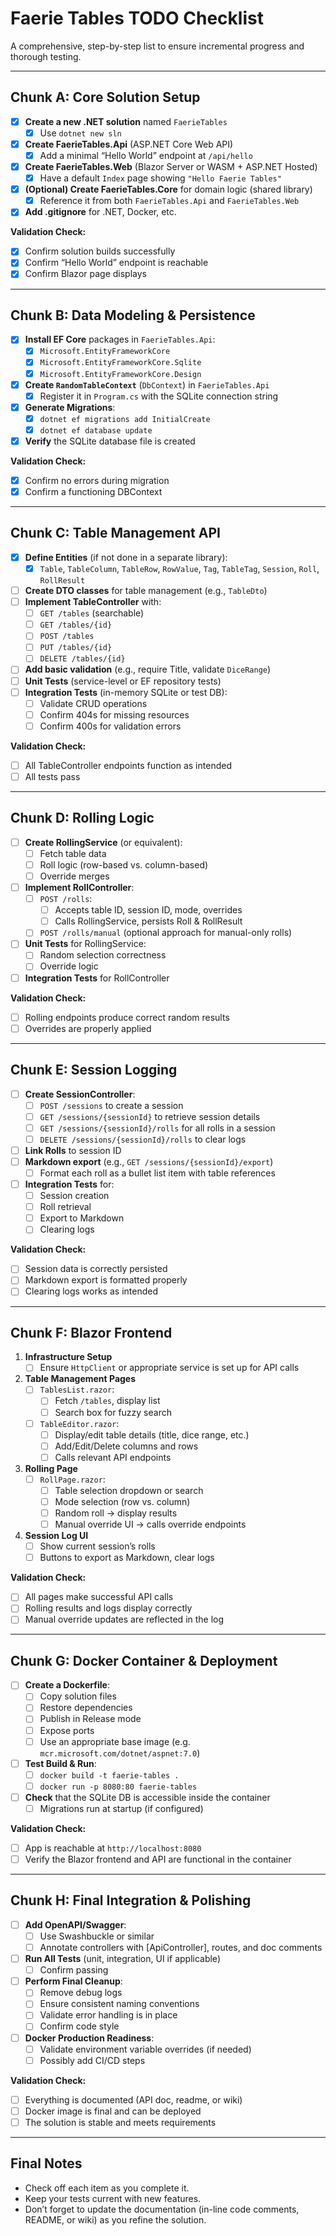 # Faerie Tables TODO Checklist

A comprehensive, step-by-step list to ensure incremental progress and thorough testing.

---

## Chunk A: Core Solution Setup

- [x] **Create a new .NET solution** named `FaerieTables`
  - [x] Use `dotnet new sln`
- [x] **Create FaerieTables.Api** (ASP.NET Core Web API)
  - [x] Add a minimal “Hello World” endpoint at `/api/hello`
- [x] **Create FaerieTables.Web** (Blazor Server or WASM + ASP.NET Hosted)
  - [x] Have a default `Index` page showing `"Hello Faerie Tables"`
- [x] **(Optional) Create FaerieTables.Core** for domain logic (shared library)
  - [x] Reference it from both `FaerieTables.Api` and `FaerieTables.Web`
- [x] **Add .gitignore** for .NET, Docker, etc.

**Validation Check:**
- [x] Confirm solution builds successfully
- [x] Confirm “Hello World” endpoint is reachable
- [x] Confirm Blazor page displays

---

## Chunk B: Data Modeling & Persistence

- [x] **Install EF Core** packages in `FaerieTables.Api`:
  - [x] `Microsoft.EntityFrameworkCore`
  - [x] `Microsoft.EntityFrameworkCore.Sqlite`
  - [x] `Microsoft.EntityFrameworkCore.Design`
- [x] **Create `RandomTableContext`** (`DbContext`) in `FaerieTables.Api`
  - [x] Register it in `Program.cs` with the SQLite connection string
- [x] **Generate Migrations**:
  - [x] `dotnet ef migrations add InitialCreate`
  - [x] `dotnet ef database update`
- [x] **Verify** the SQLite database file is created

**Validation Check:**
- [x] Confirm no errors during migration
- [x] Confirm a functioning DBContext

---

## Chunk C: Table Management API

- [x] **Define Entities** (if not done in a separate library):
  - [x] `Table`, `TableColumn`, `TableRow`, `RowValue`, `Tag`, `TableTag`, `Session`, `Roll`, `RollResult`
- [ ] **Create DTO classes** for table management (e.g., `TableDto`)
- [ ] **Implement TableController** with:
  - [ ] `GET /tables` (searchable)
  - [ ] `GET /tables/{id}`
  - [ ] `POST /tables`
  - [ ] `PUT /tables/{id}`
  - [ ] `DELETE /tables/{id}`
- [ ] **Add basic validation** (e.g., require Title, validate `DiceRange`)
- [ ] **Unit Tests** (service-level or EF repository tests)
- [ ] **Integration Tests** (in-memory SQLite or test DB):
  - [ ] Validate CRUD operations
  - [ ] Confirm 404s for missing resources
  - [ ] Confirm 400s for validation errors

**Validation Check:**
- [ ] All TableController endpoints function as intended
- [ ] All tests pass

---

## Chunk D: Rolling Logic

- [ ] **Create RollingService** (or equivalent):
  - [ ] Fetch table data
  - [ ] Roll logic (row-based vs. column-based)
  - [ ] Override merges
- [ ] **Implement RollController**:
  - [ ] `POST /rolls`:
    - [ ] Accepts table ID, session ID, mode, overrides
    - [ ] Calls RollingService, persists Roll & RollResult
  - [ ] `POST /rolls/manual` (optional approach for manual-only rolls)
- [ ] **Unit Tests** for RollingService:
  - [ ] Random selection correctness
  - [ ] Override logic
- [ ] **Integration Tests** for RollController

**Validation Check:**
- [ ] Rolling endpoints produce correct random results
- [ ] Overrides are properly applied

---

## Chunk E: Session Logging

- [ ] **Create SessionController**:
  - [ ] `POST /sessions` to create a session
  - [ ] `GET /sessions/{sessionId}` to retrieve session details
  - [ ] `GET /sessions/{sessionId}/rolls` for all rolls in a session
  - [ ] `DELETE /sessions/{sessionId}/rolls` to clear logs
- [ ] **Link Rolls** to session ID
- [ ] **Markdown export** (e.g., `GET /sessions/{sessionId}/export`)
  - [ ] Format each roll as a bullet list item with table references
- [ ] **Integration Tests** for:
  - [ ] Session creation
  - [ ] Roll retrieval
  - [ ] Export to Markdown
  - [ ] Clearing logs

**Validation Check:**
- [ ] Session data is correctly persisted
- [ ] Markdown export is formatted properly
- [ ] Clearing logs works as intended

---

## Chunk F: Blazor Frontend

1. **Infrastructure Setup**
   - [ ] Ensure `HttpClient` or appropriate service is set up for API calls

2. **Table Management Pages**
   - [ ] `TablesList.razor`:
     - [ ] Fetch `/tables`, display list
     - [ ] Search box for fuzzy search
   - [ ] `TableEditor.razor`:
     - [ ] Display/edit table details (title, dice range, etc.)
     - [ ] Add/Edit/Delete columns and rows
     - [ ] Calls relevant API endpoints

3. **Rolling Page**
   - [ ] `RollPage.razor`:
     - [ ] Table selection dropdown or search
     - [ ] Mode selection (row vs. column)
     - [ ] Random roll -> display results
     - [ ] Manual override UI -> calls override endpoints

4. **Session Log UI**
   - [ ] Show current session’s rolls
   - [ ] Buttons to export as Markdown, clear logs

**Validation Check:**
- [ ] All pages make successful API calls
- [ ] Rolling results and logs display correctly
- [ ] Manual override updates are reflected in the log

---

## Chunk G: Docker Container & Deployment

- [ ] **Create a Dockerfile**:
  - [ ] Copy solution files
  - [ ] Restore dependencies
  - [ ] Publish in Release mode
  - [ ] Expose ports
  - [ ] Use an appropriate base image (e.g. `mcr.microsoft.com/dotnet/aspnet:7.0`)
- [ ] **Test Build & Run**:
  - [ ] `docker build -t faerie-tables .`
  - [ ] `docker run -p 8080:80 faerie-tables`
- [ ] **Check** that the SQLite DB is accessible inside the container
  - [ ] Migrations run at startup (if configured)

**Validation Check:**
- [ ] App is reachable at `http://localhost:8080`
- [ ] Verify the Blazor frontend and API are functional in the container

---

## Chunk H: Final Integration & Polishing

- [ ] **Add OpenAPI/Swagger**:
  - [ ] Use Swashbuckle or similar
  - [ ] Annotate controllers with [ApiController], routes, and doc comments
- [ ] **Run All Tests** (unit, integration, UI if applicable)
  - [ ] Confirm passing
- [ ] **Perform Final Cleanup**:
  - [ ] Remove debug logs
  - [ ] Ensure consistent naming conventions
  - [ ] Validate error handling is in place
  - [ ] Confirm code style
- [ ] **Docker Production Readiness**:
  - [ ] Validate environment variable overrides (if needed)
  - [ ] Possibly add CI/CD steps

**Validation Check:**
- [ ] Everything is documented (API doc, readme, or wiki)
- [ ] Docker image is final and can be deployed
- [ ] The solution is stable and meets requirements

---

## Final Notes

- Check off each item as you complete it.  
- Keep your tests current with new features.  
- Don’t forget to update the documentation (in-line code comments, README, or wiki) as you refine the solution.

